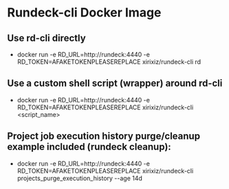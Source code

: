 # Rundeck-cli Docker Image

## Use rd-cli directly
- docker run -e RD_URL=http://rundeck:4440 -e RD_TOKEN=AFAKETOKENPLEASEREPLACE xirixiz/rundeck-cli rd <arg1> <arg2>

## Use a custom shell script (wrapper) around rd-cli
- docker run -e RD_URL=http://rundeck:4440 -e RD_TOKEN=AFAKETOKENPLEASEREPLACE xirixiz/rundeck-cli <script_name> <arg1> <arg2>

## Project job execution history purge/cleanup example included (rundeck cleanup):
- docker run -e RD_URL=http://rundeck:4440 -e RD_TOKEN=AFAKETOKENPLEASEREPLACE xirixiz/rundeck-cli projects_purge_execution_history --age 14d
